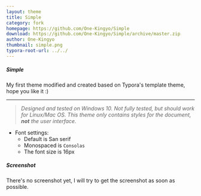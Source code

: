 ```yaml
---
layout: theme
title: Simple
category: fork
homepage: https://github.com/One-Kingyo/Simple
download: https://github.com/One-Kingyo/Simple/archive/master.zip
author: One-Kingyo
thumbnail: simple.png
typora-root-url: ../../
---
```


##### Simple
My first theme modified and created based on Typora's template theme, hope you like it :)


----

> *Designed and tested on Windows 10. Not fully tested, but should work for Linux/Mac OS. This theme only contains styles for the document, **not** the user interface.*


* Font settings:
  * Default is San serif
  * Monospaced is `Consolas`
  * The font size is 16px

##### Screenshot

There's no screenshot yet, I will try to get the screenshot as soon as possible.

